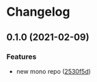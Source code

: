# Changelog

## 0.1.0 (2021-02-09)


### Features

* new mono repo ([2530f5d](https://www.github.com/joeldodge79/test-python-repo/commit/2530f5dedc6680b1dd4202cb5cae24efd81028a1))

